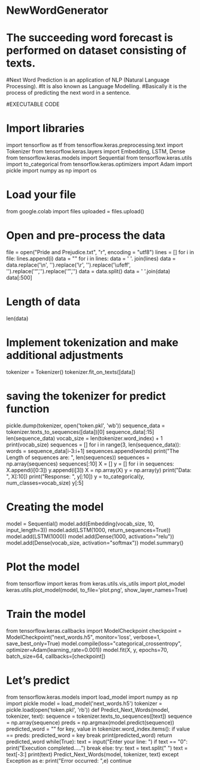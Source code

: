 # NewWordGenerator
# The succeeding word forecast is performed on dataset consisting of texts.
#Next Word Prediction is an application of NLP (Natural Language Processing).
#It is also known as Language Modelling. 
#Basically it is the process of predicting the next word in a sentence.

#EXECUTABLE CODE

# Import libraries

import tensorflow as tf
from tensorflow.keras.preprocessing.text import Tokenizer
from tensorflow.keras.layers import Embedding, LSTM, Dense
from tensorflow.keras.models import Sequential
from tensorflow.keras.utils import to_categorical
from tensorflow.keras.optimizers import Adam
import pickle
import numpy as np
import os

# Load your file

from google.colab import files
uploaded = files.upload()
# Open and pre-process the data
file = open("Pride and Prejudice.txt", "r", encoding = "utf8")
lines = []
for i in file:
lines.append(i)
data = ""
for i in lines:
data = ' '. join(lines)
data = data.replace('\n', '').replace('\r', '').replace('\ufeff',
'').replace('“','').replace('”','')
data = data.split()
data = ' '.join(data)
data[:500]

# Length of data

len(data)

# Implement tokenization and make additional adjustments
tokenizer = Tokenizer()
tokenizer.fit_on_texts([data])

# saving the tokenizer for predict function
pickle.dump(tokenizer, open('token.pkl', 'wb'))
sequence_data = tokenizer.texts_to_sequences([data])[0]
sequence_data[:15]
len(sequence_data)
vocab_size = len(tokenizer.word_index) + 1
print(vocab_size)
sequences = []
for i in range(3, len(sequence_data)):
words = sequence_data[i-3:i+1]
sequences.append(words)
print("The Length of sequences are: ", len(sequences))
sequences = np.array(sequences)
sequences[:10]
X = []
y = []
for i in sequences:
X.append(i[0:3])
y.append(i[3])
X = np.array(X)
y = np.array(y)
print("Data: ", X[:10])
print("Response: ", y[:10])
y = to_categorical(y, num_classes=vocab_size)
y[:5]

# Creating the model

model = Sequential()
model.add(Embedding(vocab_size, 10, input_length=3))
model.add(LSTM(1000, return_sequences=True))
model.add(LSTM(1000))
model.add(Dense(1000, activation="relu"))
model.add(Dense(vocab_size, activation="softmax"))
model.summary()

# Plot the model

from tensorflow import keras
from keras.utils.vis_utils import plot_model
keras.utils.plot_model(model, to_file='plot.png',
show_layer_names=True)

# Train the model

from tensorflow.keras.callbacks import ModelCheckpoint
checkpoint = ModelCheckpoint("next_words.h5", monitor='loss',
verbose=1, save_best_only=True)
model.compile(loss="categorical_crossentropy",
optimizer=Adam(learning_rate=0.001))
model.fit(X, y, epochs=70, batch_size=64, callbacks=[checkpoint])

# Let’s predict

from tensorflow.keras.models import load_model
import numpy as np
import pickle
model = load_model('next_words.h5')
tokenizer = pickle.load(open('token.pkl', 'rb'))
def Predict_Next_Words(model, tokenizer, text):
sequence = tokenizer.texts_to_sequences([text])
sequence = np.array(sequence)
preds = np.argmax(model.predict(sequence))
predicted_word = ""
for key, value in tokenizer.word_index.items():
if value == preds:
predicted_word = key
break
print(predicted_word)
return predicted_word
while(True):
text = input("Enter your line: ")
if text == "0":
print("Execution completed.....")
break
else:
try:
text = text.split(" ")
text = text[-3:]
print(text)
Predict_Next_Words(model, tokenizer, text)
except Exception as e:
print("Error occurred: ",e)
continue
